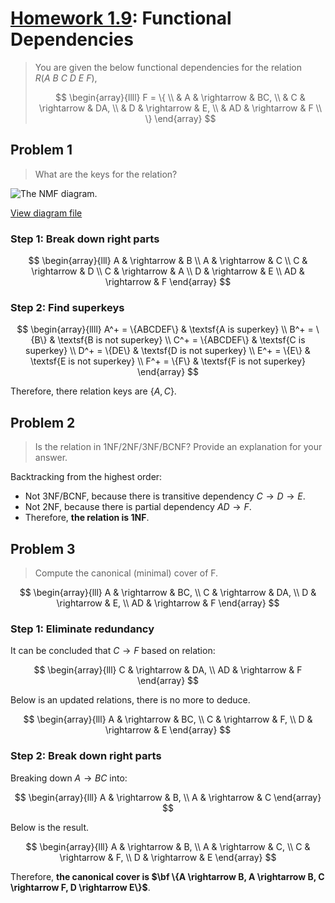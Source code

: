 <!-- hotfix: KaTeX -->
<!-- https://github.com/yzane/vscode-markdown-pdf/issues/21/ -->
<script type="text/javascript" src="http://cdn.mathjax.org/mathjax/latest/MathJax.js?config=TeX-AMS-MML_HTMLorMML"></script>
<script type="text/x-mathjax-config">MathJax.Hub.Config({ tex2jax: { inlineMath: [['$', '$']] }, messageStyle: 'none' });</script>

# [Homework 1.9](https://github.com/hendraanggrian/IIT-CS425/blob/assets/assignments/hw1_9.pdf): Functional Dependencies

> You are given the below functional dependencies for the
  relation $R(A\ B\ C\ D\ E\ F)$,
>
> $$
> \begin{array}{llll}
>   F = \{ \\
>   & A & \rightarrow & BC, \\
>   & C & \rightarrow & DA, \\
>   & D & \rightarrow & E, \\
>   & AD & \rightarrow & F \\
>   \}
> \end{array}
> $$

## Problem 1

> What are the keys for the relation?

![The NMF diagram.](https://github.com/hendraanggrian/IIT-CS425/raw/assets/functional-dependency/nmf.png)

[View diagram file](https://github.com/hendraanggrian/IIT-CS425/blob/main/functional-dependency/nmf.drawio)

### Step 1: Break down right parts

$$
\begin{array}{lll}
  A & \rightarrow & B \\
  A & \rightarrow & C \\
  C & \rightarrow & D \\
  C & \rightarrow & A \\
  D & \rightarrow & E \\
  AD & \rightarrow & F
\end{array}
$$

### Step 2: Find superkeys

$$
\begin{array}{llll}
  A^+ = \{ABCDEF\} & \textsf{A is superkey} \\
  B^+ = \{B\} & \textsf{B is not superkey} \\
  C^+ = \{ABCDEF\} & \textsf{C is superkey} \\
  D^+ = \{DE\} & \textsf{D is not superkey} \\
  E^+ = \{E\} & \textsf{E is not superkey} \\
  F^+ = \{F\} & \textsf{F is not superkey}
\end{array}
$$

Therefore, there relation keys are $\{A,C\}$.

## Problem 2

> Is the relation in 1NF/2NF/3NF/BCNF? Provide an explanation for your answer.

Backtracking from the highest order:

- Not 3NF/BCNF, because there is transitive
  dependency $C \rightarrow D \rightarrow E$.
- Not 2NF, because there is partial dependency $AD \rightarrow F$.
- Therefore, **the relation is 1NF**.


## Problem 3

> Compute the canonical (minimal) cover of F.

$$
\begin{array}{lll}
  A & \rightarrow & BC, \\
  C & \rightarrow & DA, \\
  D & \rightarrow & E, \\
  AD & \rightarrow & F
\end{array}
$$

### Step 1: Eliminate redundancy

It can be concluded that $C \rightarrow F$ based on relation:

$$
\begin{array}{lll}
  C & \rightarrow & DA, \\
  AD & \rightarrow & F
\end{array}
$$

Below is an updated relations, there is no more to deduce.

$$
\begin{array}{lll}
  A & \rightarrow & BC, \\
  C & \rightarrow & F, \\
  D & \rightarrow & E
\end{array}
$$

### Step 2: Break down right parts

Breaking down $A \rightarrow BC$ into:

$$
\begin{array}{lll}
  A & \rightarrow & B, \\
  A & \rightarrow & C
\end{array}
$$

Below is the result.

$$
\begin{array}{lll}
  A & \rightarrow & B, \\
  A & \rightarrow & C, \\
  C & \rightarrow & F, \\
  D & \rightarrow & E
\end{array}
$$

Therefore, **the canonical cover
is $\bf \{A \rightarrow B, A \rightarrow B, C \rightarrow F, D \rightarrow E\}$**.
